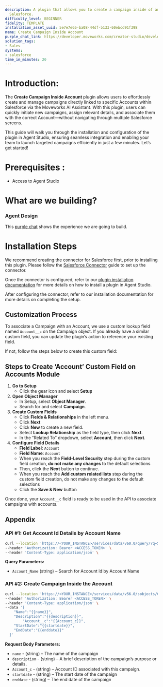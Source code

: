 ```yaml
---
description: A plugin that allows you to create a campaign inside of an account in
  Salesforce.
difficulty_level: BEGINNER
fidelity: TEMPLATE
installation_asset_uuid: 5e7e7e65-ba08-44df-b133-60ebcd91f398
name: Create Campaign Inside Account
purple_chat_link: https://developer.moveworks.com/creator-studio/developer-tools/purple-chat/?conversation=%7B%22startTimestamp%22%3A%2211%3A43%2BAM%22%2C%22messages%22%3A%5B%7B%22role%22%3A%22user%22%2C%22parts%22%3A%5B%7B%22richText%22%3A%22I+want+to+create+a+new+campaign+for+Acme+Inc.%22%7D%5D%7D%2C%7B%22role%22%3A%22assistant%22%2C%22parts%22%3A%5B%7B%22reasoningSteps%22%3A%5B%7B%22status%22%3A%22success%22%2C%22richText%22%3A%22Initiates+campaign+creation+process+in+Salesforce%2C+associated+with+%27Acme+Inc.%27.%22%7D%5D%7D%2C%7B%22richText%22%3A%22Let%27s+create+a+new+campaign+for+Acme+Inc.+Please+provide+the+campaign+name%2C+start+and+end+dates.%22%7D%5D%7D%2C%7B%22role%22%3A%22user%22%2C%22parts%22%3A%5B%7B%22richText%22%3A%22Name%3A+Summer+Sales+Blitz%3B+Start%3A+June+1%2C+2023%3B+End%3A+August+31%2C+2023.%22%7D%5D%7D%2C%7B%22role%22%3A%22assistant%22%2C%22parts%22%3A%5B%7B%22richText%22%3A%22%3Cp%3EConfirm+creating+the+following+campaign+for+Acme+Inc.%3A%3Cbr%3E%3C%2Fp%3E%22%7D%2C%7B%22richText%22%3A%22%3Cb%3EConfirm+Campaign+Creation%3C%2Fb%3E%3Cbr%3E%3Cp%3E%3Cb%3EName%3A%3C%2Fb%3E+Summer+Sales+Blitz%3Cbr%3E%3Cb%3EStart+Date%3A%3C%2Fb%3E+June+1%2C+2023%3Cbr%3E%3Cb%3EEnd+Date%3A%3C%2Fb%3E+August+31%2C+2023%3Cbr%3E%3C%2Fp%3E%22%7D%2C%7B%22buttons%22%3A%5B%7B%22style%22%3A%22filled%22%2C%22buttonText%22%3A%22Create+Campaign%22%7D%2C%7B%22style%22%3A%22outlined%22%2C%22buttonText%22%3A%22Cancel%22%7D%5D%7D%5D%7D%2C%7B%22role%22%3A%22user%22%2C%22parts%22%3A%5B%7B%22richText%22%3A%22Create+Campaign%22%7D%5D%7D%2C%7B%22role%22%3A%22assistant%22%2C%22parts%22%3A%5B%7B%22richText%22%3A%22The+%27Summer+Sales+Blitz%27+campaign+for+Acme+Inc.+has+been+successfully+created+in+Salesforce+with+the+specified+dates.%22%7D%5D%7D%5D%7D
solution_tags:
- Sales
systems:
- salesforce
time_in_minutes: 20
---
```


# **Introduction:**

The **Create Campaign Inside Account** plugin allows users to effortlessly create and manage campaigns directly linked to specific Accounts within Salesforce via the Moveworks AI Assistant. With this plugin, users can quickly initiate new campaigns, assign relevant details, and associate them with the correct Account—without navigating through multiple Salesforce screens.

This guide will walk you through the installation and configuration of the plugin in Agent Studio, ensuring seamless integration and enabling your team to launch targeted campaigns efficiently in just a few minutes. Let’s get started!

# **Prerequisites :**

- Access to Agent Studio

# **What are we building?**

### **Agent Design**

This [purple chat](https://developer.moveworks.com/creator-studio/developer-tools/purple-chat?conversation=%7B%22startTimestamp%22%3A%2211%3A43%2BAM%22%2C%22messages%22%3A%5B%7B%22role%22%3A%22user%22%2C%22parts%22%3A%5B%7B%22richText%22%3A%22I+want+to+create+a+new+campaign+for+Acme+Inc.%22%7D%5D%7D%2C%7B%22role%22%3A%22assistant%22%2C%22parts%22%3A%5B%7B%22reasoningSteps%22%3A%5B%7B%22status%22%3A%22success%22%2C%22richText%22%3A%22Initiates+campaign+creation+process+in+Salesforce%2C+associated+with+%27Acme+Inc.%27.%22%7D%5D%7D%2C%7B%22richText%22%3A%22Let%27s+create+a+new+campaign+for+Acme+Inc.+Please+provide+the+campaign+name%2C+start+and+end+dates.%22%7D%5D%7D%2C%7B%22role%22%3A%22user%22%2C%22parts%22%3A%5B%7B%22richText%22%3A%22Name%3A+Summer+Sales+Blitz%3B+Start%3A+June+1%2C+2023%3B+End%3A+August+31%2C+2023.%22%7D%5D%7D%2C%7B%22role%22%3A%22assistant%22%2C%22parts%22%3A%5B%7B%22richText%22%3A%22%3Cp%3EConfirm+creating+the+following+campaign+for+Acme+Inc.%3A%3Cbr%3E%3C%2Fp%3E%22%7D%2C%7B%22richText%22%3A%22%3Cb%3EConfirm+Campaign+Creation%3C%2Fb%3E%3Cbr%3E%3Cp%3E%3Cb%3EName%3A%3C%2Fb%3E+Summer+Sales+Blitz%3Cbr%3E%3Cb%3EStart+Date%3A%3C%2Fb%3E+June+1%2C+2023%3Cbr%3E%3Cb%3EEnd+Date%3A%3C%2Fb%3E+August+31%2C+2023%3Cbr%3E%3C%2Fp%3E%22%7D%2C%7B%22buttons%22%3A%5B%7B%22style%22%3A%22filled%22%2C%22buttonText%22%3A%22Create+Campaign%22%7D%2C%7B%22style%22%3A%22outlined%22%2C%22buttonText%22%3A%22Cancel%22%7D%5D%7D%5D%7D%2C%7B%22role%22%3A%22user%22%2C%22parts%22%3A%5B%7B%22richText%22%3A%22Create+Campaign%22%7D%5D%7D%2C%7B%22role%22%3A%22assistant%22%2C%22parts%22%3A%5B%7B%22richText%22%3A%22The+%27Summer+Sales+Blitz%27+campaign+for+Acme+Inc.+has+been+successfully+created+in+Salesforce+with+the+specified+dates.%22%7D%5D%7D%5D%7D) shows the experience we are going to build.

# **Installation Steps**

We recommend creating the connector for Salesforce first, prior to installing this plugin. Please follow the [Salesforce Connector](https://developer.moveworks.com/marketplace/package?id=salesforce&hist=home%2Cplgn.salesforce-create-campaign-inside-account%2Cbrws) guide to set up the connector.

Once the connector is configured, refer to our [plugin installation documentation](https://help.moveworks.com/docs/ai-agent-marketplace-installation) for more details on how to install a plugin in Agent Studio.

After configuring the connector, refer to our installation documentation for more details on completing the setup.

## **Customization Process**
 
To associate a Campaign with an Account, we use a custom lookup field named `Account__c` on the Campaign object. If you already have a similar custom field, you can update the plugin’s action to reference your existing field.
 
If not, follow the steps below to create this custom field:
 
## **Steps to Create ‘Account’ Custom Field on Accounts Module**
 
1. **Go to Setup**
    - Click the gear icon and select **Setup**
2. **Open Object Manager**
    - In Setup, select **Object Manager**.
    - Search for and select **Campaign**.
3. **Create Custom Fields**
    - Click **Fields & Relationships** in the left menu.
    - Click **Next**
    - Click **New** to create a new field.
    - Select **Lookup Relationship** as the field type, then click **Next**.
    - In the “Related To” dropdown, select **Account**, then click **Next**.
4. **Configure Field Details**
    - **Field Label**: `Account`
    - **Field Name**: `Account`
    - When you reach the **Field-Level Security** step during the custom field creation, **do not make any changes** to the default selections
    - Then, click the **Next** button to continue.
    - When you reach the **Add custom related lists** step during the custom field creation, do not make any changes to the default selections
    - Click the **Save & New** button
 
Once done, your `Account__c` field is ready to be used in the API to associate campaigns with accounts.
## **Appendix**

### **API #1: Get Account Id Details by Account Name**

```bash
curl --location 'https://<YOUR_INSTANCE>/services/data/v60.0/query/?q=SELECT+Id+FROM+Account+WHERE+Name= <Account_Name>' \
--header 'Authorization: Bearer <ACCESS_TOKEN>' \
--header 'Content-Type: application/json' \

```

**Query Parameters:**

- `Account_Name` (string) – Search for Account Id by Account Name

### **API #2: Create Campaign Inside the Account**

```bash
curl --location 'https://<YOUR_INSTANCE>/services/data/v56.0/sobjects/Campaign/' \
--header 'Authorization: Bearer <ACCESS_TOKEN>' \
--header 'Content-Type: application/json' \
--data '{
    "Name":"{{name}}",
    "Description":"{{description}}",
		"Account__c":"{{Account_c}}",
    "StartDate":"{{startdate}}",
    "EndDate":"{{enddate}}"
  }'

```

**Request Body Parameters:**

- `name` - (string) –  The name of the campaign
- `description` - (string) – A brief description of the campaign’s purpose or details.
- `Account_c` - (string) – Account ID  associated with this campaign.
- `startdate` - (string) – The start date of the campaign
- `enddate` - (string) –  The end date of the campaign